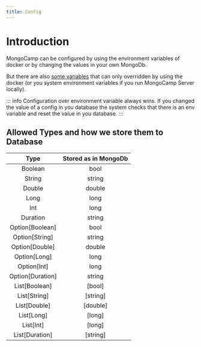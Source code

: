 ```yaml
---
title: Config
---
```


# Introduction

MongoCamp can be configured by using the environment variables of docker or by changing the values in your own MongoDb.

But there are also [some variables](environment.md) that can only overridden by using the docker (or you system environment variables if you run MongoCamp Server locally).

::: info
Configuration over environment variable always wins. If you changed the value of a config in you database the system checks that there is an env variable and reset the value in you database.
:::

## Allowed Types and how we store them to Database

|       Type       | Stored as in MongoDb |
|:----------------:|:--------------------:|
|     Boolean      |         bool         |
|      String      |        string        |
|      Double      |        double        |
|       Long       |         long         |
|       Int        |         long         |
|     Duration     |        string        |
| Option[Boolean]  |         bool         |
|  Option[String]  |        string        |
|  Option[Double]  |        double        |
|   Option[Long]   |         long         |
|   Option[Int]    |         long         |
| Option[Duration] |        string        |
|  List[Boolean]   |        [bool]        |
|   List[String]   |       [string]       |
|   List[Double]   |       [double]       |
|    List[Long]    |        [long]        |
|    List[Int]     |        [long]        |
|  List[Duration]  |       [string]       |

